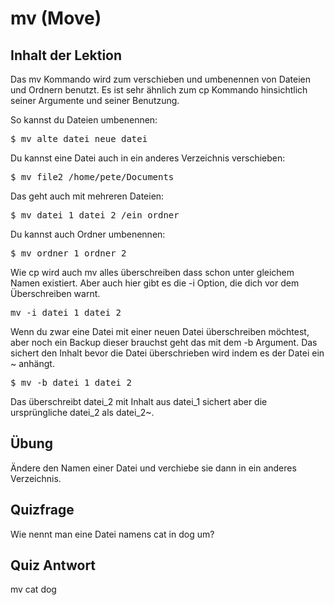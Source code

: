 # mv (Move)

## Inhalt der Lektion

Das mv Kommando wird zum verschieben und umbenennen von Dateien und Ordnern benutzt. Es ist sehr ähnlich zum cp Kommando hinsichtlich seiner Argumente und seiner Benutzung.

So kannst du Dateien umbenennen:

<pre>$ mv alte_datei neue_datei</pre>

Du kannst eine Datei auch in ein anderes Verzeichnis verschieben:

<pre>$ mv file2 /home/pete/Documents</pre>

Das geht auch mit mehreren Dateien:

<pre>$ mv datei_1 datei_2 /ein_ordner</pre>

Du kannst auch Ordner umbenennen:

<pre>$ mv ordner_1 ordner_2</pre>

Wie cp wird auch mv alles überschreiben dass schon unter gleichem Namen existiert. Aber auch hier gibt es die -i Option, die dich vor dem Überschreiben warnt.

<pre>mv -i datei_1 datei_2</pre>

Wenn du zwar eine Datei mit einer neuen Datei überschreiben möchtest, aber noch ein Backup dieser brauchst geht das mit dem -b Argument. Das sichert den Inhalt bevor die Datei überschrieben wird indem es der Datei ein ~ anhängt.

<pre>$ mv -b datei_1 datei_2</pre>

Das überschreibt datei_2 mit Inhalt aus datei_1 sichert aber die ursprüngliche datei_2 als datei_2~.

## Übung

Ändere den Namen einer Datei und verchiebe sie dann in ein anderes Verzeichnis.

## Quizfrage

Wie nennt man eine Datei namens cat in dog um?

## Quiz Antwort

mv cat dog
